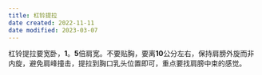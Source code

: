 ```yaml
---
title: 杠铃提拉
date created: 2022-11-11
date modified: 2023-03-07
---
```


杠铃提拉要宽卧，**1**。**5**倍肩宽。不要贴胸，要离**10**公分左右，保持肩膀外旋而非内旋，避免肩峰撞击，提拉到胸口乳头位置即可，重点要找肩膀中束的感觉。

